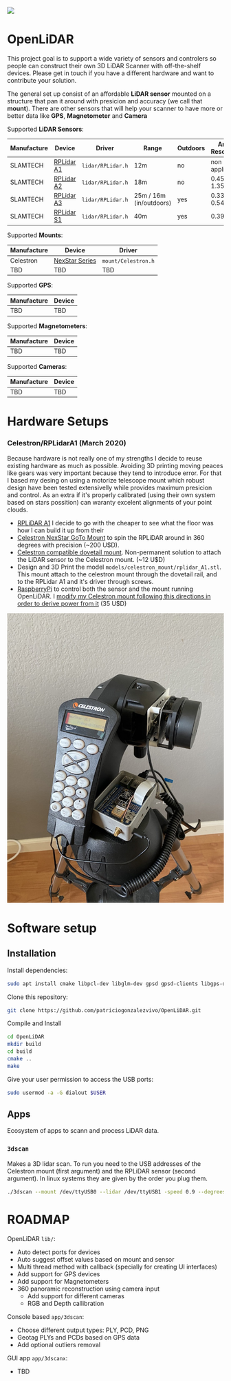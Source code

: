 ![](images/00.gif)

# OpenLiDAR

This project goal is to support a wide variety of sensors and controlers so people can construct their own 3D LiDAR Scanner with off-the-shelf devices. 
Please get in touch if you have a different hardware and want to contribute your solution.

The general set up consist of an affordable **LiDAR sensor** mounted on a structure that pan it around with presicion and accuracy (we call that **mount**). There are other sensors that will help your scanner to have more or better data like **GPS**, **Magnetometer** and **Camera**  

Supported **LiDAR Sensors**:

| Manufacture | Device | Driver | Range | Outdoors | Angle Resolution |
| ------------- | ------------- | ------------- | ------------- | ------------- | ------------- |
| SLAMTECH      | [RPLidar A1](https://www.slamtec.com/en/Lidar/A1) | `lidar/RPLidar.h` | 12m | no | non applicalbe | 
| SLAMTECH      | [RPLidar A2](https://www.slamtec.com/en/Lidar/A2) | `lidar/RPLidar.h` | 18m | no | 0.45° ~ 1.35° |
| SLAMTECH      | [RPLidar A3](https://www.slamtec.com/en/Lidar/A3) | `lidar/RPLidar.h` | 25m / 16m (in/outdoors) | yes | 0.3375° / 0.54° |
| SLAMTECH      | [RPLidar S1](https://www.slamtec.com/en/Lidar/S1) | `lidar/RPLidar.h` | 40m | yes | 0.391° |

Supported **Mounts**: 

| Manufacture | Device | Driver | 
| ------------- | ------------- | ------------- | 
| Celestron     | [NexStar Series](https://www.ebay.com/itm/Celestron-Astro-Fi-Computerized-GoTo-Mount-Complete-Mount-NEW/402029171407?_trkparms=aid%3D111001%26algo%3DREC.SEED%26ao%3D1%26asc%3D20160811114145%26meid%3Dac0b70c81d164dd9bf6b6775530718f0%26pid%3D100667%26rk%3D2%26rkt%3D8%26mehot%3Dnone%26sd%3D303235523326%26itm%3D402029171407%26pmt%3D0%26noa%3D1%26pg%3D2334524&_trksid=p2334524.c100667.m2042) | `mount/Celestron.h` |
| TBD           | TBD | TBD | 

Supported **GPS**:

| Manufacture | Device |
| ------------- | ------------- |
| TBD | TBD |

Supported **Magnetometers**:

| Manufacture | Device |
| ------------- | ------------- |
| TBD | TBD |

Supported **Cameras**:

| Manufacture | Device |
| ------------- | ------------- |
| TBD | TBD |


# Hardware Setups

### Celestron/RPLidarA1 (March 2020)

Because hardware is not really one of my strengths I decide to reuse existing hardware as much as possible. Avoiding 3D printing moving peaces like gears was very important because they tend to introduce error. For that I based my desing on using a motorize telescope mount which robust design have been tested extensivelly while provides maximum presicion and control. As an extra if it's properly calibrated (using their own system based on stars possition) can waranty excelent alignments of your point clouds.


* [RPLiDAR A1](https://www.dfrobot.com/search-RPLIDAR.html) I decide to go with the cheaper to see what the floor was how I can build it up from their
* [Celestron NexStar GoTo Mount](https://www.ebay.com/itm/Celestron-Astro-Fi-Computerized-GoTo-Mount-Complete-Mount-NEW/402029171407?_trkparms=aid%3D111001%26algo%3DREC.SEED%26ao%3D1%26asc%3D20160811114145%26meid%3Dac0b70c81d164dd9bf6b6775530718f0%26pid%3D100667%26rk%3D2%26rkt%3D8%26mehot%3Dnone%26sd%3D303235523326%26itm%3D402029171407%26pmt%3D0%26noa%3D1%26pg%3D2334524&_trksid=p2334524.c100667.m2042) to spin the RPLiDAR around in 360 degrees with precision (~200 U$D). 
* [Celestron compatible dovetail mount](https://www.amazon.com/gp/product/B07LGN4K6L/ref=ppx_yo_dt_b_asin_title_o02_s00?ie=UTF8&psc=1). Non-permanent solution to attach the LiDAR sensor to the Celestron mount. (~12 U$D)
* Design and 3D Print the model `models/celestron_mount/rplidar_A1.stl`. This mount attach to the celestron mount through the dovetail rail, and to the RPLidar A1 and it's driver through screws.
* [RaspberryPi](https://www.raspberrypi.org/products/raspberry-pi-4-model-b/) to control both the sensor and the mount running OpenLiDAR. I [modify my Celestron mount following this directions in order to derive power from it](https://hackaday.io/project/21088-raspberry-pi-driven-telescope-mount) (35 U$D)

![](images/IMG_0855.jpeg)


# Software setup 

## Installation

Install dependencies:

```bash
sudo apt install cmake libpcl-dev libglm-dev gpsd gpsd-clients libgps-dev
```

Clone this repository:

```bash
git clone https://github.com/patriciogonzalezvivo/OpenLiDAR.git
```

Compile and Install

```bash
cd OpenLiDAR
mkdir build
cd build
cmake ..
make
```

Give your user permission to access the USB ports:

```bash
sudo usermod -a -G dialout $USER
```

## Apps

Ecosystem of apps to scann and process LiDAR data.

### `3dscan`

Makes a 3D lidar scan. To run you need to the USB addresses of the Celestron mount (first argument) and the RPLiDAR sensor (second argument). In linux systems they are given by the order you plug them. 

```bash
./3dscan --mount /dev/ttyUSB0 --lidar /dev/ttyUSB1 -speed 0.9 --degrees 180 --leaf 0.01 --normals --out point_cloud
```

# ROADMAP

OpenLiDAR `lib/`:

* Auto detect ports for devices
* Auto suggest offset values based on mount and sensor
* Multi thread method with callback (specially for creating UI interfaces)
* Add support for GPS devices
* Add support for Magnetometers
* 360 panoramic reconstruction using camera input
    * Add support for different cameras
    * RGB and Depth callibration 


Console based `app/3dscan`:

* Choose different output types: PLY, PCD, PNG
* Geotag PLYs and PCDs based on GPS data
* Add optional outliers removal


GUI app `app/3dscanx`:

* TBD

